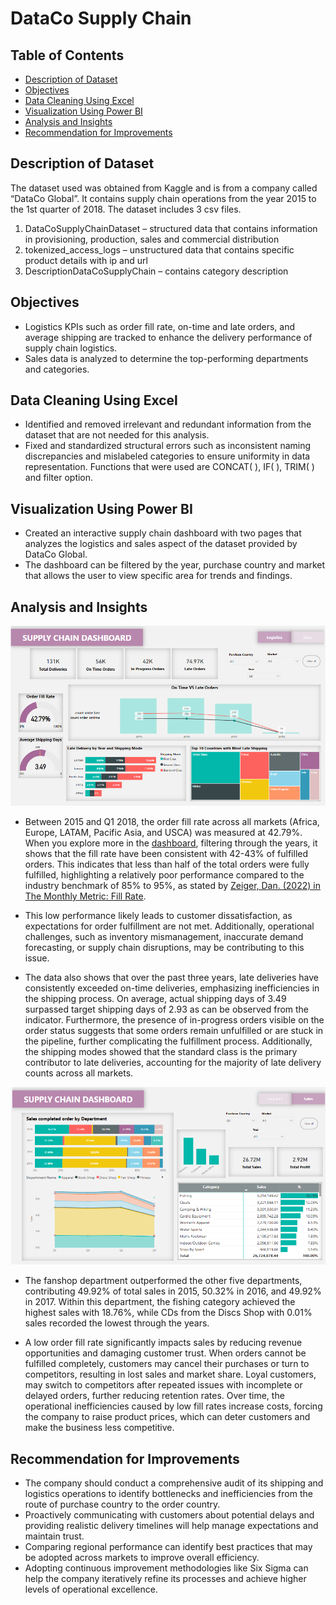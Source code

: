 # DataCo Supply Chain

## Table of Contents
- [Description of Dataset](#DescriptionofDataset)
- [Objectives](#Objectives)
- [Data Cleaning Using Excel](#DataCleaningUsingExcel)
- [Visualization Using Power BI](#VisualizationUsingPowerBI)
- [Analysis and Insights](#AnalysisandInsights)
- [Recommendation for Improvements](#RecommendationforImprovements)

## Description of Dataset
The dataset used was obtained from Kaggle and is from a company called “DataCo Global”. It contains supply chain operations from the year 2015 to the 1st quarter of 2018. 
The dataset includes 3 csv files.
1.	DataCoSupplyChainDataset – structured data that contains information in provisioning, production, sales and commercial distribution
2.	tokenized_access_logs – unstructured data that contains specific product details with ip and url
3.	DescriptionDataCoSupplyChain – contains category description

## Objectives
* Logistics KPIs such as order fill rate, on-time and late orders, and average shipping are tracked to enhance the delivery performance of supply chain logistics.
* Sales data is analyzed to determine the top-performing departments and categories.

## Data Cleaning Using Excel
*	Identified and removed irrelevant and redundant information from the dataset that are not needed for this analysis. 
* Fixed and standardized structural errors such as inconsistent naming discrepancies and mislabeled categories to ensure uniformity in data representation. Functions that were used are CONCAT( ), IF( ), TRIM( ) and filter option. 

## Visualization Using Power BI
*	Created an interactive supply chain dashboard with two pages that analyzes the logistics and sales aspect of the dataset provided by DataCo Global.
*	The dashboard can be filtered by the year, purchase country and market that allows the user to view specific area for trends and findings.

## Analysis and Insights
![](https://github.com/thatlaconic/DataCo-Supply-Chain-/blob/main/logistics.PNG)
* Between 2015 and Q1 2018, the order fill rate across all markets (Africa, Europe, LATAM, Pacific Asia, and USCA) was measured at 42.79%. When you explore more in the [dashboard](https://github.com/thatlaconic/DataCo-Supply-Chain-/blob/main/Supply%20Chain%20Dashboard%20for%20DataCo.pbix), filtering through the years, it shows that the fill rate have been consistent with 42-43% of fulfilled orders. This indicates that less than half of the total orders were fully fulfilled, highlighting a relatively poor performance compared to the industry benchmark of 85% to 95%, as stated by [Zeiger, Dan. (2022) in The Monthly Metric: Fill Rate](https://www.ismworld.org/supply-management-news-and-reports/news-publications/inside-supply-management-magazine/blog/2022/2022-07/the-monthly-metric-fill-rate/).
  
* This low performance likely leads to customer dissatisfaction, as expectations for order fulfillment are not met. Additionally, operational challenges, such as inventory mismanagement, inaccurate              demand forecasting, or supply chain disruptions, may be contributing to this issue.

*	The data also shows that over the past three years, late deliveries have consistently exceeded on-time deliveries, emphasizing inefficiencies in the shipping process.  On average, actual shipping days of 3.49 surpassed target shipping days of 2.93 as can be observed from the indicator. Furthermore, the presence of in-progress orders visible on the order status suggests that some orders remain unfulfilled or are stuck in the pipeline, further complicating the fulfillment process. Additionally, the shipping modes showed that the standard class is the primary contributor to late deliveries, accounting for the majority of late delivery counts across all markets.
  
![](https://github.com/thatlaconic/DataCo-Supply-Chain-/blob/main/sales.PNG)
*	The fanshop department outperformed the other five departments, contributing 49.92% of total sales in 2015, 50.32% in 2016, and 49.92% in 2017. Within this department, the fishing category achieved the highest sales with 18.76%, while CDs from the Discs Shop with 0.01% sales recorded the lowest through the years.

*	A low order fill rate significantly impacts sales by reducing revenue opportunities and damaging customer trust. When orders cannot be fulfilled completely, customers may cancel their purchases or turn to competitors, resulting in lost sales and market share. Loyal customers, may switch to competitors after repeated issues with incomplete or delayed orders, further reducing retention rates. Over time, the operational inefficiencies caused by low fill rates increase costs, forcing the company to raise product prices, which can deter customers and make the business less competitive.

## Recommendation for Improvements
*	The company should conduct a comprehensive audit of its shipping and logistics operations to identify bottlenecks and inefficiencies from the route of purchase country to the order country. 
*	Proactively communicating with customers about potential delays and providing realistic delivery timelines will help manage expectations and maintain trust.
*	Comparing regional performance can identify best practices that may be adopted across markets to improve overall efficiency. 
*	Adopting continuous improvement methodologies like Six Sigma can help the company iteratively refine its processes and achieve higher levels of operational excellence.


